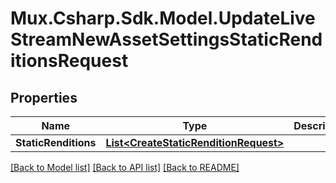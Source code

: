 # Mux.Csharp.Sdk.Model.UpdateLiveStreamNewAssetSettingsStaticRenditionsRequest

## Properties

Name | Type | Description | Notes
------------ | ------------- | ------------- | -------------
**StaticRenditions** | [**List&lt;CreateStaticRenditionRequest&gt;**](CreateStaticRenditionRequest.md) |  | [optional] 

[[Back to Model list]](../README.md#documentation-for-models) [[Back to API list]](../README.md#documentation-for-api-endpoints) [[Back to README]](../README.md)

